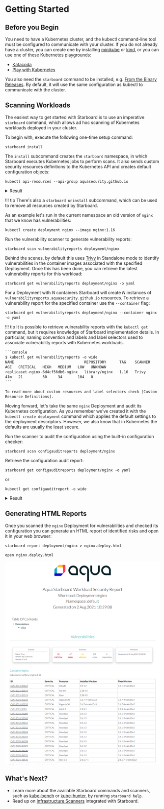 # Getting Started

## Before you Begin

You need to have a Kubernetes cluster, and the kubectl command-line tool must be configured to communicate with your
cluster. If you do not already have a cluster, you can create one by installing [minikube] or [kind], or you can use one
of these Kubernetes playgrounds:

* [Katacoda]
* [Play with Kubernetes]

You also need the `starboard` command to be installed, e.g. [From the Binary Releases]. By default, it will use the same
configuration as kubectl to communicate with the cluster.

## Scanning Workloads

The easiest way to get started with Starboard is to use an imperative `starboard` command, which allows ad hoc scanning
of Kubernetes workloads deployed in your cluster.

To begin with, execute the following one-time setup command:

```
starboard install
```

The `install` subcommand creates the `starboard` namespace, in which Starboard executes Kubernetes jobs to perform
scans. It also sends custom security resources definitions to the Kubernetes API and creates default configuration
objects:

```console
kubectl api-resources --api-group aquasecurity.github.io
```

<details>
<summary>Result</summary>

```
NAME                             SHORTNAMES                 APIVERSION                        NAMESPACED   KIND
ciskubebenchreports              kubebench                  aquasecurity.github.io/v1alpha1   false        CISKubeBenchReport
clustercompliancedetailreports   compliancedetail           aquasecurity.github.io/v1alpha1   false        ClusterComplianceDetailReport
clustercompliancereports         compliance                 aquasecurity.github.io/v1alpha1   false        ClusterComplianceReport
clusterconfigauditreports        clusterconfigaudit         aquasecurity.github.io/v1alpha1   false        ClusterConfigAuditReport
clustervulnerabilityreports      clustervuln,clustervulns   aquasecurity.github.io/v1alpha1   false        ClusterVulnerabilityReport
configauditreports               configaudit                aquasecurity.github.io/v1alpha1   true         ConfigAuditReport
kubehunterreports                kubehunter                 aquasecurity.github.io/v1alpha1   false        KubeHunterReport
vulnerabilityreports             vuln,vulns                 aquasecurity.github.io/v1alpha1   true         VulnerabilityReport
```
</details>

!!! tip
    There's also a `starboard uninstall` subcommand, which can be used to remove all resources created by Starboard.

As an example let's run in the current namespace an old version of `nginx` that we know has vulnerabilities:

```
kubectl create deployment nginx --image nginx:1.16
```

Run the vulnerability scanner to generate vulnerability reports:

```
starboard scan vulnerabilityreports deployment/nginx
```

Behind the scenes, by default this uses [Trivy] in Standalone mode to identify vulnerabilities in the container
images associated with the specified Deployment. Once this has been done, you can retrieve the latest vulnerability
reports for this workload:

```
starboard get vulnerabilityreports deployment/nginx -o yaml
```

For a Deployment with *N* containers Starboard will create *N* instances of `vulnerabilityreports.aquasecurity.github.io`
resources. To retrieve a vulnerability report for the specified container use the `--container` flag:

```
starboard get vulnerabilityreports deployment/nginx --container nginx -o yaml
```

!!! tip
    It is possible to retrieve vulnerability reports with the `kubectl get` command, but it requires knowledge of
    Starboard implementation details. In particular, naming convention and labels and label selectors used to associate
    vulnerability reports with Kubernetes workloads.

    ```console
    $ kubectl get vulnerabilityreports -o wide
    NAME                                REPOSITORY      TAG    SCANNER   AGE   CRITICAL   HIGH   MEDIUM   LOW   UNKNOWN
    replicaset-nginx-6d4cf56db6-nginx   library/nginx   1.16   Trivy     41m   21         50     34       104   0
    ```

    To read more about custom resources and label selectors check [Custom Resource Definitions].

Moving forward, let's take the same `nginx` Deployment and audit its Kubernetes configuration. As you remember we've
created it with the `kubectl create deployment` command which applies the default settings to the deployment descriptors.
However, we also know that in Kubernetes the defaults are usually the least secure.

Run the scanner to audit the configuration using the built-in configuration checker:

```
starboard scan configauditreports deployment/nginx
```

Retrieve the configuration audit report:

```
starboard get configauditreports deployment/nginx -o yaml
```

or

```
kubectl get configauditreport -o wide
```

<details>
<summary>Result</summary>

```
NAME                          SCANNER     AGE   CRITIAL   HIGH   MEDIUM   LOW
replicaset-nginx-78449c65d4   Starboard   75s   0         0      6        7
```
</details>

## Generating HTML Reports

Once you scanned the `nginx` Deployment for vulnerabilities and checked its configuration you can generate an HTML
report of identified risks and open it in your web browser:

```
starboard report deployment/nginx > nginx.deploy.html
```

```
open nginx.deploy.html
```

![Aqua Starboard Workload Security HTML Report](../images/html-report.png)

## What's Next?

* Learn more about the available Starboard commands and scanners, such as [kube-bench] or [kube-hunter], by running
  `starboard help`.
* Read up on [Infrastructure Scanners] integrated with Starboard.

[Trivy]: ./../vulnerability-scanning/trivy.md
[Custom Resource Definitions]: ./../crds/index.md
[Katacoda]: https://www.katacoda.com/courses/kubernetes/playground/
[Play with Kubernetes]: http://labs.play-with-k8s.com/
[From the Binary Releases]: ./installation/binary-releases.md
[minikube]: https://minikube.sigs.k8s.io/docs/
[kind]: https://kind.sigs.k8s.io/docs/
[kube-bench]: https://github.com/aquasecurity/kube-bench
[kube-hunter]: https://github.com/aquasecurity/kube-hunter
[Infrastructure Scanners]: ./../configuration-auditing/infrastructure-scanners/index.md
